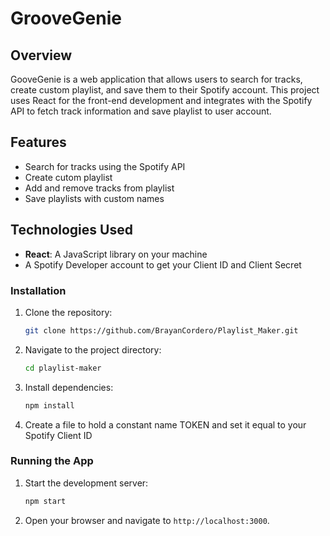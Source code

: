 # GrooveGenie

## Overview

GooveGenie is a web application that allows users to search for tracks, create custom playlist, and save them to their Spotify account. This project uses React for the front-end development and integrates with the Spotify API to fetch track information and save playlist to user account.

## Features

- Search for tracks using the Spotify API
- Create cutom playlist
- Add and remove tracks from playlist
- Save playlists with custom names

## Technologies Used

- **React**: A JavaScript library on your machine
- A Spotify Developer account to get your Client ID and Client Secret

### Installation

1. Clone the repository:

   ```bash
   git clone https://github.com/BrayanCordero/Playlist_Maker.git
   ```

2. Navigate to the project directory:

   ```bash
   cd playlist-maker
   ```

3. Install dependencies:

   ```bash
   npm install
   ```

4. Create a file to hold a constant name TOKEN and set it equal to your Spotify Client ID

### Running the App

1. Start the development server:

   ```bash
   npm start
   ```

2. Open your browser and navigate to `http://localhost:3000`.
